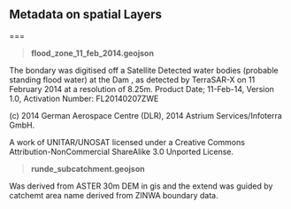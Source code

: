 ## Metadata on spatial Layers
===
> **flood_zone_11_feb_2014.geojson**

The bondary was digitised off a Satellite Detected water bodies (probable standing flood water) at the Dam , as detected by TerraSAR-X on 11 February 2014 at a resolution of 8.25m. Product Date; 11-Feb-14, Version 1.0, Activation Number: FL20140207ZWE

(c) 2014 German Aerospace Centre (DLR), 2014 Astrium Services/Infoterra GmbH.

A work of UNITAR/UNOSAT licensed under a Creative Commons Attribution-NonCommercial ShareAlike 3.0 Unported License.

> **runde_subcatchment.geojson**

Was derived from ASTER 30m DEM in gis and the extend was guided by catchemt area name derived from ZINWA boundary data.